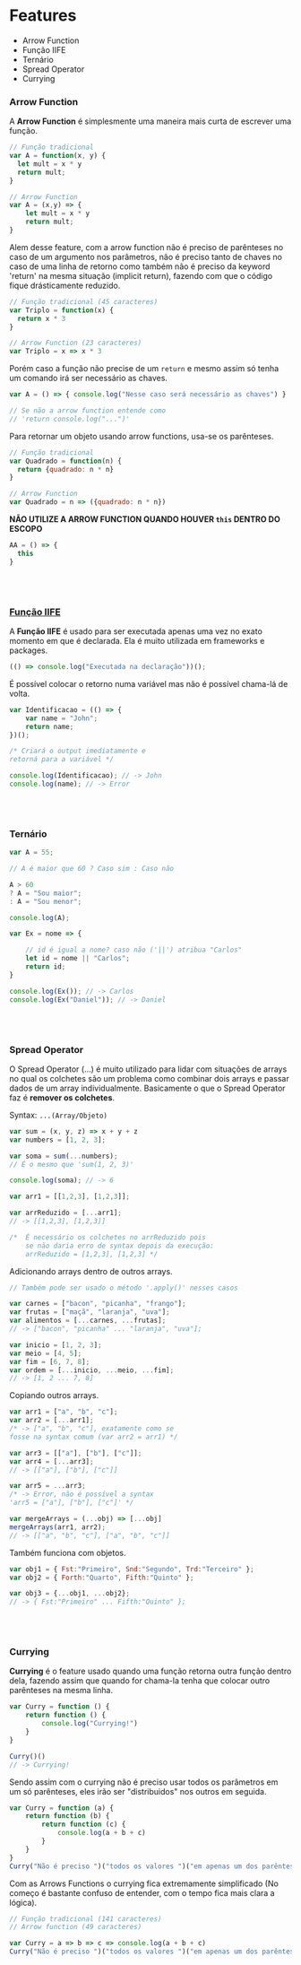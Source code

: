 # Features

* Arrow Function
* Função IIFE
* Ternário
* Spread Operator
* Currying
 

### Arrow Function

A **Arrow Function** é simplesmente uma maneira mais curta de escrever uma função.

```javascript
// Função tradicional
var A = function(x, y) {
  let mult = x * y
  return mult;
} 

// Arrow Function
var A = (x,y) => {
    let mult = x * y
    return mult;
}
```

Alem desse feature, com a arrow function não é preciso de parênteses no caso de um argumento nos parâmetros, não é preciso tanto de chaves no caso de uma linha de retorno como também não é preciso da keyword 'return' na mesma situação (implicit return), fazendo com que o código fique drásticamente reduzido.

```javascript
// Função tradicional (45 caracteres)
var Triplo = function(x) {
  return x * 3
}

// Arrow Function (23 caracteres)
var Triplo = x => x * 3
```

Porém caso a função não precise de um `return` e mesmo assim só tenha um comando irá ser necessário as chaves.

```javascript
var A = () => { console.log("Nesse caso será necessário as chaves") }

// Se não a arrow function entende como
// 'return console.log("...")'
```

Para retornar um objeto usando arrow functions, usa-se os parênteses.

```javascript
// Função tradicional
var Quadrado = function(n) {
  return {quadrado: n * n}
}

// Arrow Function
var Quadrado = n => ({quadrado: n * n})
```

**NÃO UTILIZE A ARROW FUNCTION QUANDO HOUVER `this` DENTRO DO ESCOPO**

```javascript
AA = () => {
  this
}
```

<br><br>

### [Função IIFE](https://developer.mozilla.org/en-US/docs/Glossary/IIFE)

A **Função IIFE** é usado para ser executada apenas uma vez no exato momento em que é declarada. Ela é muito utilizada em frameworks e packages.

```javascript
(() => console.log("Executada na declaração"))();
```

É possível colocar o retorno numa variável mas não é possível chama-lá de volta.

```javascript
var Identificacao = (() => { 
    var name = "John";
    return name; 
})();

/* Criará o output imediatamente e 
retorná para a variável */

console.log(Identificacao); // -> John
console.log(name); // -> Error
```

<br><br>

### Ternário

```javascript
var A = 55;

// A é maior que 60 ? Caso sim : Caso não

A > 60 
? A = "Sou maior"; 
: A = "Sou menor";

console.log(A);
```

```javascript
var Ex = nome => {

    // id é igual a nome? caso não ('||') atribua "Carlos"
    let id = nome || "Carlos";
    return id;
}

console.log(Ex()); // -> Carlos
console.log(Ex("Daniel")); // -> Daniel
```

<br><br>

### Spread Operator

O Spread Operator (...) é muito utilizado para lidar com situações de arrays no qual os colchetes são um problema como combinar dois arrays e passar dados de um array individualmente. Basicamente o que o Spread Operator faz é **remover os colchetes**.

Syntax: `...(Array/Objeto)`

```javascript
var sum = (x, y, z) => x + y + z
var numbers = [1, 2, 3];

var soma = sum(...numbers);
// É o mesmo que 'sum(1, 2, 3)'

console.log(soma); // -> 6
```

```javascript
var arr1 = [[1,2,3], [1,2,3]];

var arrReduzido = [...arr1];
// -> [[1,2,3], [1,2,3]]

/*  É necessário os colchetes no arrReduzido pois 
    se não daria erro de syntax depois da execução:
    arrReduzido = [1,2,3], [1,2,3] */
```

Adicionando arrays dentro de outros arrays.

```javascript
// Também pode ser usado o método '.apply()' nesses casos

var carnes = ["bacon", "picanha", "frango"];
var frutas = ["maçã", "laranja", "uva"];
var alimentos = [...carnes, ...frutas]; 
// -> ["bacon", "picanha" ... "laranja", "uva"];

var inicio = [1, 2, 3];
var meio = [4, 5];
var fim = [6, 7, 8];
var ordem = [...inicio, ...meio, ...fim]; 
// -> [1, 2 ... 7, 8]
```

Copiando outros arrays.

```javascript
var arr1 = ["a", "b", "c"];
var arr2 = [...arr1]; 
/* -> ["a", "b", "c"], exatamente como se
fosse na syntax comum (var arr2 = arr1) */

var arr3 = [["a"], ["b"], ["c"]];
var arr4 = [...arr3];
// -> [["a"], ["b"], ["c"]]

var arr5 = ...arr3;
/* -> Error, não é possível a syntax 
'arr5 = ["a"], ["b"], ["c"]' */

var mergeArrays = (...obj) => [...obj]
mergeArrays(arr1, arr2);
// -> [["a", "b", "c"], ["a", "b", "c"]]
```

Também funciona com objetos.

```javascript
var obj1 = { Fst:"Primeiro", Snd:"Segundo", Trd:"Terceiro" };
var obj2 = { Forth:"Quarto", Fifth:"Quinto" };

var obj3 = {...obj1, ...obj2};
// -> { Fst:"Primeiro" ... Fifth:"Quinto" };
```

<br><br>

### Currying 

**Currying** é o feature usado quando uma função retorna outra função dentro dela, fazendo assim que quando for chama-la tenha que colocar outro parênteses na mesma linha. 

```javascript
var Curry = function () {
    return function () {
        console.log("Currying!")
    }
}

Curry()()
// -> Currying!
```

Sendo assim com o currying não é preciso usar todos os parâmetros em um só parênteses, eles irão ser "distribuidos" nos outros em seguida.

```javascript
var Curry = function (a) {
    return function (b) {
        return function (c) {
            console.log(a + b + c)
        }
    }
}
Curry("Não é preciso ")("todos os valores ")("em apenas um dos parênteses");
```

Com as Arrows Functions o currying fica extremamente simplificado (No começo é bastante confuso de entender, com o tempo fica mais clara a lógica).

```javascript
// Função tradicional (141 caracteres)
// Arrow function (49 caracteres)

var Curry = a => b => c => console.log(a + b + c)
Curry("Não é preciso ")("todos os valores ")("em apenas um dos parênteses");
```